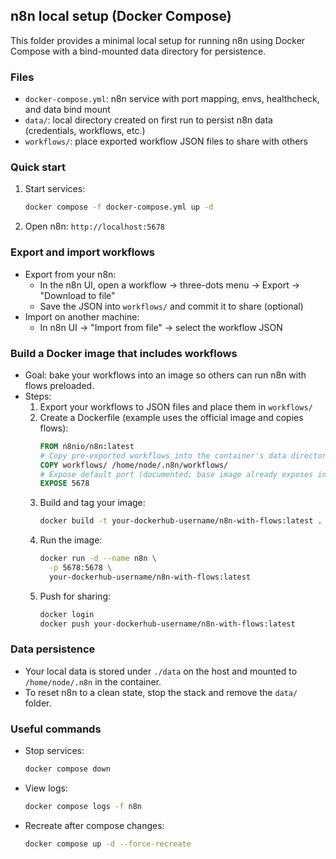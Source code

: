 ## n8n local setup (Docker Compose)

This folder provides a minimal local setup for running n8n using Docker Compose with a bind-mounted data directory for persistence.

### Files
- `docker-compose.yml`: n8n service with port mapping, envs, healthcheck, and data bind mount
- `data/`: local directory created on first run to persist n8n data (credentials, workflows, etc.)
- `workflows/`: place exported workflow JSON files to share with others

### Quick start
1. Start services:
   ```bash
   docker compose -f docker-compose.yml up -d
   ```
2. Open n8n: `http://localhost:5678`

### Export and import workflows
- Export from your n8n:
  - In the n8n UI, open a workflow → three-dots menu → Export → "Download to file"
  - Save the JSON into `workflows/` and commit it to share (optional)
- Import on another machine:
  - In n8n UI → "Import from file" → select the workflow JSON

### Build a Docker image that includes workflows
- Goal: bake your workflows into an image so others can run n8n with flows preloaded.
- Steps:
  1. Export your workflows to JSON files and place them in `workflows/`
  2. Create a Dockerfile (example uses the official image and copies flows):
     ```Dockerfile
     FROM n8nio/n8n:latest
     # Copy pre-exported workflows into the container's data directory
     COPY workflows/ /home/node/.n8n/workflows/
     # Expose default port (documented; base image already exposes internally)
     EXPOSE 5678
     ```
  3. Build and tag your image:
     ```bash
     docker build -t your-dockerhub-username/n8n-with-flows:latest .
     ```
  4. Run the image:
     ```bash
     docker run -d --name n8n \
       -p 5678:5678 \
       your-dockerhub-username/n8n-with-flows:latest
     ```
  5. Push for sharing:
     ```bash
     docker login
     docker push your-dockerhub-username/n8n-with-flows:latest
     ```

### Data persistence
- Your local data is stored under `./data` on the host and mounted to `/home/node/.n8n` in the container.
- To reset n8n to a clean state, stop the stack and remove the `data/` folder.

### Useful commands
- Stop services:
  ```bash
  docker compose down
  ```
- View logs:
  ```bash
  docker compose logs -f n8n
  ```
- Recreate after compose changes:
  ```bash
  docker compose up -d --force-recreate
  ```
